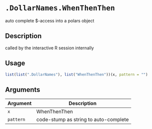 # `.DollarNames.WhenThenThen`

auto complete $-access into a polars object


## Description

called by the interactive R session internally


## Usage

```r
list(list(".DollarNames"), list("WhenThenThen"))(x, pattern = "")
```


## Arguments

Argument      |Description
------------- |----------------
`x`     |     WhenThenThen
`pattern`     |     code-stump as string to auto-complete


